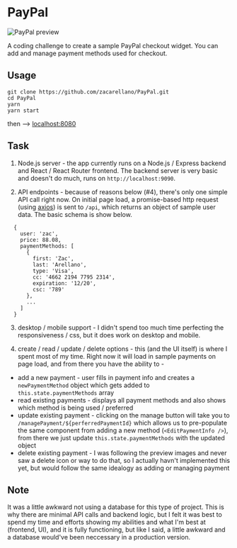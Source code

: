 # PayPal
![PayPal preview](https://raw.githubusercontent.com/zacarellano/PayPal/master/dist/assets/img/other/paypal_preview.png)

A coding challenge to create a sample PayPal checkout widget. You can add and manage payment methods used for checkout.

## Usage
```
git clone https://github.com/zacarellano/PayPal.git
cd PayPal
yarn
yarn start
```
then --> [localhost:8080](http://localhost:8080)

## Task

1. Node.js server - the app currently runs on a Node.js / Express backend and React / React Router frontend. The backend server is very basic and doesn't do much, runs on `http://localhost:9090`.

2. API endpoints - because of reasons below (#4), there's only one simple API call right now. On initial page load, a promise-based http request (using [axios](https://github.com/mzabriskie/axios)) is sent to `/api`, which returns an object of sample user data. The basic schema is show below.
  ```
    {
      user: 'zac',
      price: 88.08,
      paymentMethods: [
        {
          first: 'Zac',
          last: 'Arellano',
          type: 'Visa',
          cc: '4662 2194 7795 2314',
          expiration: '12/20',
          csc: '789'
        },
        ...
      ]
    }
  ```

3. desktop / mobile support - I didn't spend too much time perfecting the responsiveness / css, but it does work on desktop and mobile.

4. create / read / update / delete options - this (and the UI itself) is where I spent most of my time. Right now it will load in sample payments on page load, and from there you have the ability to -
  - add a new payment - user fills in payment info and creates a `newPaymentMethod` object which gets added to `this.state.paymentMethods` array
  - read existing payments - displays all payment methods and also shows which method is being used / preferred
  - update existing payment - clicking on the manage button will take you to `/managePayment/${perferredPaymentId}` which allows us to pre-populate the same component from adding a new method (`<EditPaymentInfo />`), from there we just update `this.state.paymentMethods` with the updated object
  - delete existing payment - I was following the preview images and never saw a delete icon or way to do that, so I actually havn't implemented this yet, but would follow the same idealogy as adding or managing payment

## Note
It was a little awkward not using a database for this type of project. This is why there are minimal API calls and backend logic, but I felt it was best to spend my time and efforts showing my abilities and what I'm best at (frontend, UI), and it is fully functioning, but like I said, a little awkward and a database would've been neccessary in a production version.

